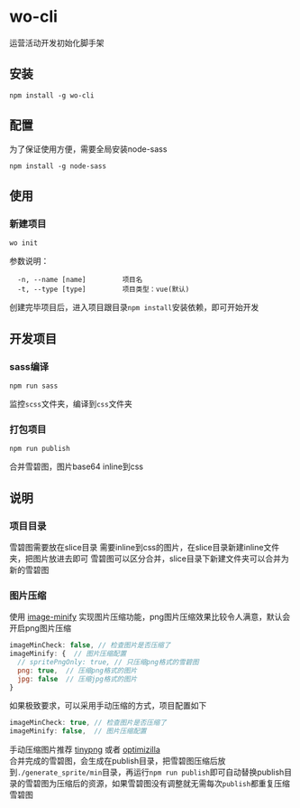 # wo-cli

运营活动开发初始化脚手架

## 安装

```shell
npm install -g wo-cli
```

## 配置

为了保证使用方便，需要全局安装node-sass
```shell
npm install -g node-sass
```

## 使用

### 新建项目

```shell
wo init
```

参数说明：
```shell
  -n, --name [name]         项目名
  -t, --type [type]         项目类型：vue(默认) 
```

创建完毕项目后，进入项目跟目录`npm install`安装依赖，即可开始开发

## 开发项目
### sass编译

```shell
npm run sass
```
监控`scss`文件夹，编译到`css`文件夹

### 打包项目

```shell
npm run publish
```
合并雪碧图，图片base64 inline到css

## 说明

### 项目目录
雪碧图需要放在slice目录
需要inline到css的图片，在slice目录新建inline文件夹，把图片放进去即可
雪碧图可以区分合并，slice目录下新建文件夹可以合并为新的雪碧图

### 图片压缩
使用 [image-minify] 实现图片压缩功能，png图片压缩效果比较令人满意，默认会开启png图片压缩
```javascript
imageMinCheck: false, // 检查图片是否压缩了
imageMinify: {  // 图片压缩配置
  // spritePngOnly: true, // 只压缩png格式的雪碧图
  png: true,  // 压缩png格式的图片
  jpg: false  // 压缩jpg格式的图片
}
```

如果极致要求，可以采用手动压缩的方式，项目配置如下
```javascript
imageMinCheck: true, // 检查图片是否压缩了
imageMinify: false,  // 图片压缩配置
```
手动压缩图片推荐 [tinypng] 或者 [optimizilla]   
合并完成的雪碧图，会生成在publish目录，把雪碧图压缩后放到`./generate_sprite/min`目录，再运行`npm run publish`即可自动替换publish目录的雪碧图为压缩后的资源，如果雪碧图没有调整就无需每次`publish`都重复压缩雪碧图  


[image-minify]: https://github.com/perfey/image-minify
[tinypng]: https://tinypng.com/
[optimizilla]: http://optimizilla.com/zh/

